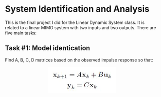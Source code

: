 # System Identification and Analysis

This is the final project I did for the Linear Dynamic System class. It is related to 
a linear MIMO system with two inputs and two outputs. There are five main tasks:

## Task #1: Model identication
Find A, B, C, D matrices based on the observed impulse response so that:

<p align="center">
<img style="float: center;" src="Figures\Eq1.jpg">
<p>
